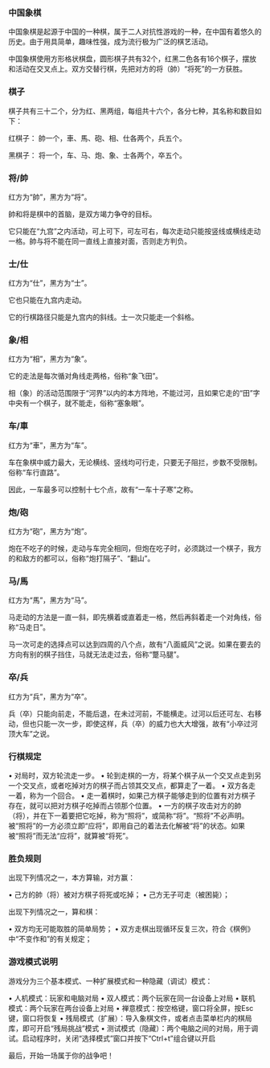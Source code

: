 ### 中国象棋
中国象棋是起源于中国的一种棋，属于二人对抗性游戏的一种，在中国有着悠久的历史。由于用具简单，趣味性强，成为流行极为广泛的棋艺活动。

中国象棋使用方形格状棋盘，圆形棋子共有32个，红黑二色各有16个棋子，摆放和活动在交叉点上。双方交替行棋，先把对方的将（帥）“将死”的一方获胜。

### 棋子
棋子共有三十二个，分为红、黑两组，每组共十六个，各分七种，其名称和数目如下：

红棋子：
帥一个，車、馬、砲、相、仕各两个，兵五个。

黑棋子：
将一个，车、马、炮、象、士各两个，卒五个。

### 将/帥
红方为“帥”，黑方为“将”。

帥和将是棋中的首脑，是双方竭力争夺的目标。

它只能在“九宫”之内活动，可上可下，可左可右，每次走动只能按竖线或横线走动一格。帥与将不能在同一直线上直接对面，否则走方判负。

### 士/仕
红方为“仕”，黑方为“士”。

它也只能在九宫内走动。

它的行棋路径只能是九宫内的斜线。士一次只能走一个斜格。

### 象/相
红方为“相”，黑方为“象”。

它的走法是每次循对角线走两格，俗称“象飞田”。

相（象）的活动范围限于“河界”以内的本方阵地，不能过河，且如果它走的“田”字中央有一个棋子，就不能走，俗称“塞象眼”。

### 车/車
红方为“車”，黑方为“车”。

车在象棋中威力最大，无论横线、竖线均可行走，只要无子阻拦，步数不受限制。俗称“车行直路”。

因此，一车最多可以控制十七个点，故有“一车十子寒”之称。

### 炮/砲
红方为“砲”，黑方为“炮”。

炮在不吃子的时候，走动与车完全相同，但炮在吃子时，必须跳过一个棋子，我方的和敌方的都可以，俗称“炮打隔子”、“翻山”。

### 马/馬
红方为“馬”，黑方为“马”。

马走动的方法是一直一斜，即先横着或直着走一格，然后再斜着走一个对角线，俗称“马走日”。

马一次可走的选择点可以达到四周的八个点，故有“八面威风”之说。如果在要去的方向有别的棋子挡住，马就无法走过去，俗称“蹩马腿”。

### 卒/兵
红方为“兵”，黑方为“卒”。

兵（卒）只能向前走，不能后退，在未过河前，不能横走。过河以后还可左、右移动，但也只能一次一步，即使这样，兵（卒）的威力也大大增强，故有“小卒过河顶大车”之说。

### 行棋规定
• 对局时，双方轮流走一步。
• 轮到走棋的一方，将某个棋子从一个交叉点走到另一个交叉点，或者吃掉对方的棋子而占领其交叉点，都算走了一着。
• 双方各走一着，称为一个回合。
• 走一着棋时，如果己方棋子能够走到的位置有对方棋子存在，就可以把对方棋子吃掉而占领那个位置。
• 一方的棋子攻击对方的帥（将），并在下一着要把它吃掉，称为“照将”，或简称“将”。“照将”不必声明。被“照将”的一方必须立即“应将”，即用自己的着法去化解被“将”的状态。如果被“照将”而无法“应将”，就算被“将死”。

### 胜负规则
出现下列情况之一，本方算输，对方赢：

• 己方的帥（将）被对方棋子将死或吃掉；
• 己方无子可走（被困毙）；

出现下列情况之一，算和棋：

• 双方均无可能取胜的简单局势；
• 双方走棋出现循环反复三次，符合《棋例》中“不变作和”的有关规定；

### 游戏模式说明
游戏分为三个基本模式、一种扩展模式和一种隐藏（调试）模式：

• 人机模式：玩家和电脑对局
• 双人模式：两个玩家在同一台设备上对局
• 联机模式：两个玩家在两台设备上对局
• 禅意模式：按空格键，窗口将全屏，按Esc键，窗口将恢复
• 残局模式（扩展）：导入象棋文件，或者点击菜单栏内的棋局库，即可开启“残局挑战”模式
• 测试模式（隐藏）：两个电脑之间的对局，用于调试。启动程序时，关闭“选择模式”窗口并按下“Ctrl+t”组合键以开启

最后，开始一场属于你的战争吧！
